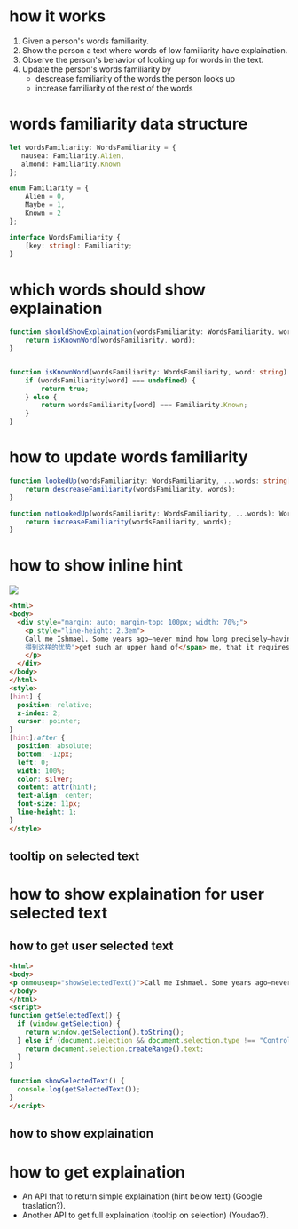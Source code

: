 # how it works
1. Given a person's words familiarity.
2. Show the person a text where words of low familiarity have explaination.
3. Observe the person's behavior of looking up for words in the text.
4. Update the person's words familiarity by
    - descrease familiarity of the words the person looks up
    - increase familiarity of the rest of the words


# words familiarity data structure
```ts
let wordsFamiliarity: WordsFamiliarity = {
   nausea: Familiarity.Alien,
   almond: Familiarity.Known
};

enum Familiarity = {
    Alien = 0,
    Maybe = 1,
    Known = 2
};

interface WordsFamiliarity {
    [key: string]: Familiarity;
}
```

# which words should show explaination
```ts
function shouldShowExplaination(wordsFamiliarity: WordsFamiliarity, word: string): boolean {
    return isKnownWord(wordsFamiliarity, word);
}


function isKnownWord(wordsFamiliarity: WordsFamiliarity, word: string): boolean {
    if (wordsFamiliarity[word] === undefined) {
        return true;
    } else {
        return wordsFamiliarity[word] === Familiarity.Known;
    }
}
```

# how to update words familiarity
```ts
function lookedUp(wordsFamiliarity: WordsFamiliarity, ...words: string[]): WordsFamiliarity {
    return descreaseFamiliarity(wordsFamiliarity, words);
}

function notLookedUp(wordsFamiliarity: WordsFamiliarity, ...words): WordsFamiliarity {
    return increaseFamiliarity(wordsFamiliarity, words);
}
```


# how to show inline hint
![](https://github.com/pangrr/reading-assistant/blob/master/hint.png)
```html
<html>
<body>
  <div style="margin: auto; margin-top: 100px; width: 70%;">
    <p style="line-height: 2.3em">
    Call me Ishmael. Some years ago—never mind how long precisely—having little or no money in my purse, and nothing particular to interest me on shore, I thought I would sail about a little and see the watery part of the world. It is a way I have of driving off the <span hint="脾">spleen</span> and regulating the circulation. Whenever I find myself growing <span hint="严峻">grim</span> about the mouth; whenever it is a <span hint="潮湿">damp</span>, <span hint="蒙蒙">drizzly</span> November in my soul; whenever I find myself involuntarily pausing before <span hint="棺材">coffin</span> warehouses, and bringing up the rear of every funeral I meet; and especially whenever my <span hint="狂躁">hypos</span> <span hint="
    得到这样的优势">get such an upper hand of</span> me, that it requires a strong moral principle to prevent me from deliberately stepping into the street, and methodically knocking people’s hats off—then, I account it high time to get to sea as soon as I can. This is my substitute for <span hint="手枪">pistol</span> and ball. With a <span hint="哲学上">philosophical</span> <span hint="繁荣">flourish</span> Cato throws himself upon his sword; I quietly take to the ship. There is nothing surprising in this. If they but knew it, almost all men in their degree, some time or other, <span hint="珍爱">cherish</span> very nearly the same feelings towards the ocean with me.
    </p>
  </div>
</body>
</html>
<style>
[hint] {
  position: relative;
  z-index: 2;
  cursor: pointer;
}
[hint]:after {
  position: absolute;
  bottom: -12px;
  left: 0;
  width: 100%;
  color: silver;
  content: attr(hint);
  text-align: center;
  font-size: 11px;
  line-height: 1;
}
</style>
```

## tooltip on selected text


# how to show explaination for user selected text
## how to get user selected text
```html
<html>
<body>
<p onmouseup="showSelectedText()">Call me Ishmael. Some years ago—never mind how long precisely—having little or no money in my purse, and nothing particular to interest me on shore, I thought I would sail about a little and see the watery part of the world. </p>
</body>
</html>
<script>
function getSelectedText() {
  if (window.getSelection) {
    return window.getSelection().toString();
  } else if (document.selection && document.selection.type !== "Control") {
    return document.selection.createRange().text;
  }
}

function showSelectedText() {
  console.log(getSelectedText());
}
</script>
```
## how to show explaination


# how to get explaination
- An API that to return simple explaination (hint below text) (Google traslation?).
- Another API to get full explaination (tooltip on selection) (Youdao?).
